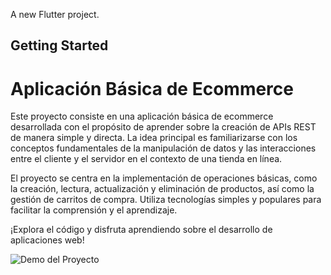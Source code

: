 
A new Flutter project.

## Getting Started

# **Aplicación Básica de Ecommerce**

Este proyecto consiste en una aplicación básica de ecommerce desarrollada con el propósito de aprender sobre la creación de APIs REST de manera simple y directa. La idea principal es familiarizarse con los conceptos fundamentales de la manipulación de datos y las interacciones entre el cliente y el servidor en el contexto de una tienda en línea.

El proyecto se centra en la implementación de operaciones básicas, como la creación, lectura, actualización y eliminación de productos, así como la gestión de carritos de compra. Utiliza tecnologías simples y populares para facilitar la comprensión y el aprendizaje.

¡Explora el código y disfruta aprendiendo sobre el desarrollo de aplicaciones web!

![Demo del Proyecto](url_del_gif.gif)

